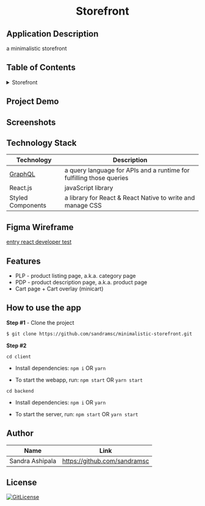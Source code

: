 <!-- PROJECT TITLE -->
  <h1 align="center">Storefront</h1>

## Application Description

a minimalistic storefront

## Table of Contents

<details>
<summary>Storefront</summary>

- [Application Description](#application-description)
- [Table of Contents](#table-of-contents)
- [Project Demo](#demo)
- [Screenshots](#screenshots)
- [Technology Stack](#technology-stack)
- [Figma Wireframe](#figma-wireframe)
- [Features](#features)
- [How to use the app](#how-to-use-the-app)
- [Author](#author)
- [License](#license)

</details>

## Project Demo

<!--Explore the [App](..)-->

## Screenshots

## Technology Stack

| Technology                                                    | Description                                                          |
| ------------------------------------------------------------- | -------------------------------------------------------------------- |
| [GraphQL](https://github.com/scandiweb/junior-react-endpoint) | a query language for APIs and a runtime for fulfilling those queries |
| React.js                                                      | javaScript library                                                   |
| Styled Components                                             | a library for React & React Native to write and manage CSS           |

## Figma Wireframe

[entry react developer test](https://www.figma.com/file/MSyCAqVy1UgNap0pvqH6H3/Junior-Frontend-Test-Designs-Public)

## Features

- PLP - product listing page, a.k.a. category page
- PDP - product description page, a.k.a. product page
- Cart page + Cart overlay (minicart)

## How to use the app

**Step #1** - Clone the project

```bash
$ git clone https://github.com/sandramsc/minimalistic-storefront.git
```

**Step #2**

```
cd client
```

- Install dependencies: `npm i` OR `yarn`

- To start the webapp, run: `npm start` OR `yarn start`

```
cd backend
```

- Install dependencies: `npm i` OR `yarn`

- To start the server, run: `npm start` OR `yarn start`

## Author

| Name            | Link                         |
| --------------- | ---------------------------- |
| Sandra Ashipala | https://github.com/sandramsc |

## License

[![GitLicense](https://img.shields.io/badge/License-Apache-lime.svg)](https://github.com/sandramsc/SCANDIWEB-Junior-Developer-Test/blob/main/LICENSE)
